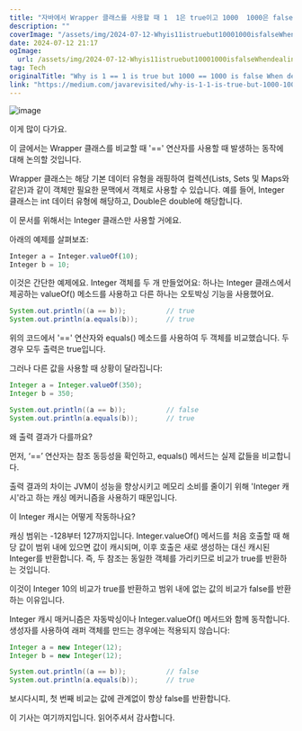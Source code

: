 ```yaml
---
title: "자바에서 Wrapper 클래스를 사용할 때 1  1은 true이고 1000  1000은 false인 이유"
description: ""
coverImage: "/assets/img/2024-07-12-Whyis11istruebut10001000isfalseWhendealingwithWrapperClassesinJava_0.png"
date: 2024-07-12 21:17
ogImage: 
  url: /assets/img/2024-07-12-Whyis11istruebut10001000isfalseWhendealingwithWrapperClassesinJava_0.png
tag: Tech
originalTitle: "Why is 1 == 1 is true but 1000 == 1000 is false When dealing with Wrapper Classes in Java?"
link: "https://medium.com/javarevisited/why-is-1-1-is-true-but-1000-1000-is-false-when-dealing-with-wrapper-classes-in-java-53c5a45ed687"
---
```




![image](/assets/img/2024-07-12-Whyis11istruebut10001000isfalseWhendealingwithWrapperClassesinJava_0.png)

이게 많이 다가요.

이 글에서는 Wrapper 클래스를 비교할 때 '==' 연산자를 사용할 때 발생하는 동작에 대해 논의할 것입니다.

Wrapper 클래스는 해당 기본 데이터 유형을 래핑하여 컬렉션(Lists, Sets 및 Maps와 같은)과 같이 객체만 필요한 문맥에서 객체로 사용할 수 있습니다. 예를 들어, Integer 클래스는 int 데이터 유형에 해당하고, Double은 double에 해당합니다.


<div class="content-ad"></div>

이 문서를 위해서는 Integer 클래스만 사용할 거에요.

아래의 예제를 살펴보죠:

```js
Integer a = Integer.valueOf(10);
Integer b = 10;
```

이것은 간단한 예제에요. Integer 객체를 두 개 만들었어요: 하나는 Integer 클래스에서 제공하는 valueOf() 메소드를 사용하고 다른 하나는 오토박싱 기능을 사용했어요.

<div class="content-ad"></div>

```java
System.out.println((a == b));          // true
System.out.println(a.equals(b));       // true
```

위의 코드에서 '==' 연산자와 equals() 메소드를 사용하여 두 객체를 비교했습니다. 두 경우 모두 출력은 true입니다.

그러나 다른 값을 사용할 때 상황이 달라집니다:

```java
Integer a = Integer.valueOf(350);
Integer b = 350;

System.out.println((a == b));          // false
System.out.println(a.equals(b));       // true
```

<div class="content-ad"></div>

왜 출력 결과가 다를까요?

먼저, ‘==’ 연산자는 참조 동등성을 확인하고, equals() 메서드는 실제 값들을 비교합니다.

출력 결과의 차이는 JVM이 성능을 향상시키고 메모리 소비를 줄이기 위해 'Integer 캐시'라고 하는 캐싱 메커니즘을 사용하기 때문입니다.

이 Integer 캐시는 어떻게 작동하나요?

<div class="content-ad"></div>

캐싱 범위는 -128부터 127까지입니다. Integer.valueOf() 메서드를 처음 호출할 때 해당 값이 범위 내에 있으면 값이 캐시되며, 이후 호출은 새로 생성하는 대신 캐시된 Integer를 반환합니다. 즉, 두 참조는 동일한 객체를 가리키므로 비교가 true를 반환하는 것입니다.

이것이 Integer 10의 비교가 true를 반환하고 범위 내에 없는 값의 비교가 false를 반환하는 이유입니다.

Integer 캐시 매커니즘은 자동박싱이나 Integer.valueOf() 메서드와 함께 동작합니다. 생성자를 사용하여 래퍼 객체를 만드는 경우에는 적용되지 않습니다:

```java
Integer a = new Integer(12);
Integer b = new Integer(12);

System.out.println((a == b));          // false
System.out.println(a.equals(b));       // true
```

<div class="content-ad"></div>

보시다시피, 첫 번째 비교는 값에 관계없이 항상 false를 반환합니다.

이 기사는 여기까지입니다. 읽어주셔서 감사합니다.